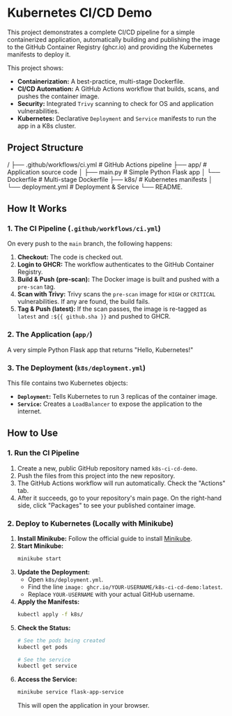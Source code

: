 # Kubernetes CI/CD Demo

This project demonstrates a complete CI/CD pipeline for a simple containerized application, automatically building and publishing the image to the GitHub Container Registry (ghcr.io) and providing the Kubernetes manifests to deploy it.

This project shows:
* **Containerization:** A best-practice, multi-stage Dockerfile.
* **CI/CD Automation:** A GitHub Actions workflow that builds, scans, and pushes the container image.
* **Security:** Integrated `Trivy` scanning to check for OS and application vulnerabilities.
* **Kubernetes:** Declarative `Deployment` and `Service` manifests to run the app in a K8s cluster.

## Project Structure
/
├── .github/workflows/ci.yml  # GitHub Actions pipeline
├── app/                      # Application source code
│   ├── main.py               # Simple Python Flask app
│   └── Dockerfile            # Multi-stage Dockerfile
├── k8s/                      # Kubernetes manifests
│   └── deployment.yml        # Deployment & Service
└── README.

## How It Works

### 1. The CI Pipeline (`.github/workflows/ci.yml`)

On every push to the `main` branch, the following happens:
1.  **Checkout:** The code is checked out.
2.  **Login to GHCR:** The workflow authenticates to the GitHub Container Registry.
3.  **Build & Push (pre-scan):** The Docker image is built and pushed with a `pre-scan` tag.
4.  **Scan with Trivy:** Trivy scans the `pre-scan` image for `HIGH` or `CRITICAL` vulnerabilities. If any are found, the build fails.
5.  **Tag & Push (latest):** If the scan passes, the image is re-tagged as `latest` and `:${{ github.sha }}` and pushed to GHCR.

### 2. The Application (`app/`)

A very simple Python Flask app that returns "Hello, Kubernetes!"

### 3. The Deployment (`k8s/deployment.yml`)

This file contains two Kubernetes objects:
* **`Deployment`:** Tells Kubernetes to run 3 replicas of the container image.
* **`Service`:** Creates a `LoadBalancer` to expose the application to the internet.

## How to Use

### 1. Run the CI Pipeline

1.  Create a new, public GitHub repository named `k8s-ci-cd-demo`.
2.  Push the files from this project into the new repository.
3.  The GitHub Actions workflow will run automatically. Check the "Actions" tab.
4.  After it succeeds, go to your repository's main page. On the right-hand side, click "Packages" to see your published container image.

### 2. Deploy to Kubernetes (Locally with Minikube)

1.  **Install Minikube:** Follow the official guide to install [Minikube](https://minikube.sigs.k8s.io/docs/start/).
2.  **Start Minikube:**
    ```sh
    minikube start
    ```
3.  **Update the Deployment:**
    * Open `k8s/deployment.yml`.
    * Find the line `image: ghcr.io/YOUR-USERNAME/k8s-ci-cd-demo:latest`.
    * Replace `YOUR-USERNAME` with your actual GitHub username.
4.  **Apply the Manifests:**
    ```sh
    kubectl apply -f k8s/
    ```
5.  **Check the Status:**
    ```sh
    # See the pods being created
    kubectl get pods
    
    # See the service
    kubectl get service
    ```
6.  **Access the Service:**
    ```sh
    minikube service flask-app-service
    ```
    This will open the application in your browser.